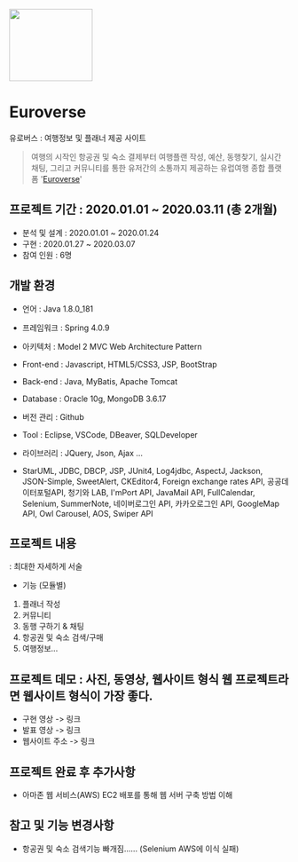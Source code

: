 
[<img src="./Euroverse/resources/images/icon/euroverse_logo.png" width="150" height="130">](http://15.165.86.252:8080/)
# Euroverse
유로버스 : 여행정보 및 플래너 제공 사이트 

> 여행의 시작인 항공권 및 숙소 결제부터 여행플랜 작성, 예산, 동행찾기, 실시간 채팅, 그리고 커뮤니티를 통한 유저간의 소통까지 제공하는 유럽여행 종합 플랫폼 '[Euroverse](http://15.165.86.252:8080/)'

## 프로젝트 기간 : 2020.01.01 ~ 2020.03.11 (총 2개월)
- 분석 및 설계 : 2020.01.01 ~ 2020.01.24 
- 구현 : 2020.01.27 ~ 2020.03.07
- 참여 인원 : 6명

## 개발 환경
- 언어 : Java 1.8.0_181
- 프레임워크 : Spring 4.0.9
- 아키텍처 : Model 2 MVC Web Architecture Pattern

- Front-end : Javascript, HTML5/CSS3, JSP, BootStrap
- Back-end : Java, MyBatis, Apache Tomcat
- Database : Oracle 10g, MongoDB 3.6.17

- 버전 관리 : Github
- Tool : Eclipse, VSCode, DBeaver, SQLDeveloper 

- 라이브러리 : JQuery, Json, Ajax …
- StarUML, JDBC, DBCP, JSP, JUnit4, Log4jdbc, AspectJ, Jackson, JSON-Simple, SweetAlert, CKEditor4, Foreign exchange rates API, 공공데이터포털API, 청기와 LAB, I'mPort API, JavaMail API, FullCalendar, Selenium, SummerNote, 네이버로그인 API, 카카오로그인 API, GoogleMap API, Owl Carousel, AOS, Swiper API


## 프로젝트 내용 
: 최대한 자세하게 서술
- 기능 (모듈별)
1. 플래너 작성
2. 커뮤니티 
3. 동행 구하기 & 채팅
4. 항공권 및 숙소 검색/구매
5. 여행정보...


## 프로젝트 데모 : 사진, 동영상, 웹사이트 형식 웹 프로젝트라면 웹사이트 형식이 가장 좋다.
- 구현 영상 -> 링크
- 발표 영상 -> 링크
- 웹사이트 주소 -> 링크

## 프로젝트 완료 후 추가사항
- 아마존 웹 서비스(AWS) EC2 배포를 통해 웹 서버 구축 방법 이해

## 참고 및 기능 변경사항
- 항공권 및 숙소 검색기능 빠개짐...... (Selenium AWS에 이식 실패)



